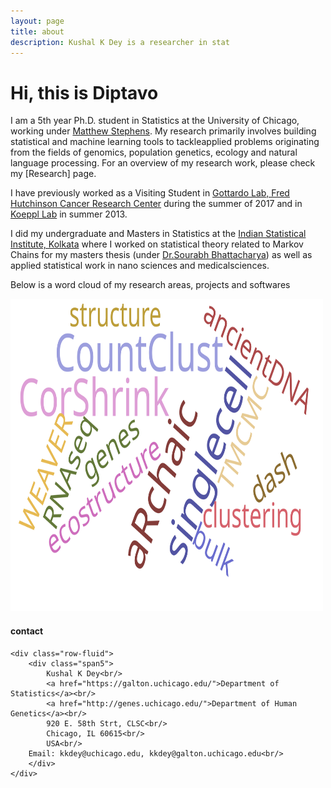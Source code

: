 ```yaml
---
layout: page
title: about
description: Kushal K Dey is a researcher in stat
---
```


# Hi, this is Diptavo

I am a 5th year Ph.D. student in Statistics at the University of Chicago, working under [Matthew Stephens](http://stephenslab.uchicago.edu/). My research primarily involves building statistical and machine learning tools to tackleapplied problems originating from the fields of genomics, population genetics, ecology and natural language processing. For an overview of my research work, please check my [Research] page. 

I have previously worked as a Visiting Student in [Gottardo Lab, Fred Hutchinson Cancer Research Center](https://www.fredhutch.org/en/labs/profiles/gottardo-raphael.html) during the summer of 2017 and in [Koeppl Lab](http://www.bcs.tu-darmstadt.de/biocomm/people_1/professor/heinzkoeppl.en.jsp) in summer 2013.

I did my undergraduate and Masters in Statistics at the [Indian Statistical Institute, Kolkata](http://www.isical.ac.in/) where I worked on statistical theory related to Markov Chains for my masters thesis  (under [Dr.Sourabh Bhattacharya](http://www.isical.ac.in/~biru/sb.html))  as well as applied statistical work in nano sciences and medicalsciences. 

<p></p>

Below is a word cloud of my research areas, projects and softwares

<p></p>

<td class="left">
    <img id="frontphoto" src="wordcloud.svg" width="500" height="500" alt="" />
</td>


<div class="container">
<h4><a name="contact"></a>contact</h4>

    <div class="row-fluid">
        <div class="span5">
            Kushal K Dey<br/>
            <a href="https://galton.uchicago.edu/">Department of Statistics</a><br/>
            <a href="http://genes.uchicago.edu/">Department of Human Genetics</a><br/>
            920 E. 58th Strt, CLSC<br/>
            Chicago, IL 60615<br/>
            USA<br/>
	    Email: kkdey@uchicago.edu, kkdey@galton.uchicago.edu<br/>
        </div>
    </div>
</div>
